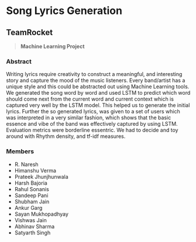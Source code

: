 # Song Lyrics Generation
## TeamRocket
> __Machine Learning Project__

### Abstract
  Writing lyrics require creativity to construct a meaningful, and interesting story and capture the mood of the music listeners. Every band/artist has a unique style and this could be abstracted out using Machine Learning tools. We generated the song word by word and used LSTM to predict which word should come next from the current word and current context which is captured very well by the LSTM model. This helped us to generate the initial lyrics. 
  Further the so generated lyrics, was given to a set of users which was interpreted in a very similar fashion, which shows that the basic essence and vibe of the band was effectively captured by using LSTM. Evaluation metrics were borderline essentric. We had to decide and toy around with Rhythm density, and tf-idf measures.
  
### Members
- R. Naresh
- Himanshu Verma
- Prateek Jhunjhunwala
- Harsh Bajoria
- Rahul Sonanis
- Sandeep Pani
- Shubham Jain
- Ankur Garg
- Sayan Mukhopadhyay
- Vishwas Jain
- Abhinav Sharma
- Satyarth Singh
